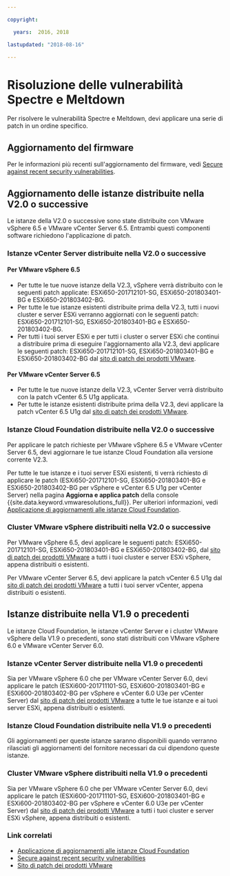```yaml
---

copyright:

  years:  2016, 2018

lastupdated: "2018-08-16"

---
```


# Risoluzione delle vulnerabilità Spectre e Meltdown

Per risolvere le vulnerabilità Spectre e Meltdown, devi applicare una serie di patch in un ordine specifico.

## Aggiornamento del firmware

Per le informazioni più recenti sull'aggiornamento del firmware, vedi [Secure against recent security vulnerabilities](https://www.ibm.com/blogs/bluemix/2018/01/ibm-cloud-spectre-meltdown-vulnerabilities/).

## Aggiornamento delle istanze distribuite nella V2.0 o successive

Le istanze della V2.0 o successive sono state distribuite con VMware vSphere 6.5 e VMware vCenter Server 6.5. Entrambi questi componenti software richiedono l'applicazione di patch.

### Istanze vCenter Server distribuite nella V2.0 o successive

#### Per VMware vSphere 6.5

* Per tutte le tue nuove istanze della V2.3, vSphere verrà distribuito con le seguenti patch applicate: ESXi650-201712101-SG, ESXi650-201803401-BG e ESXi650-201803402-BG.  
* Per tutte le tue istanze esistenti distribuite prima della V2.3, tutti i nuovi cluster e server ESXi verranno aggiornati con le seguenti patch: ESXi650-201712101-SG, ESXi650-201803401-BG e ESXi650-201803402-BG.
* Per tutti i tuoi server ESXi e per tutti i cluster o server ESXi che continui a distribuire prima di eseguire l'aggiornamento alla V2.3, devi applicare le seguenti patch: ESXi650-201712101-SG, ESXi650-201803401-BG e ESXi650-201803402-BG dal [sito di patch dei prodotti VMware](https://my.vmware.com/group/vmware/patch).

#### Per VMware vCenter Server 6.5

* Per tutte le tue nuove istanze della V2.3, vCenter Server verrà distribuito con la patch vCenter 6.5 U1g applicata.
* Per tutte le istanze esistenti distribuite prima della V2.3, devi applicare la patch vCenter 6.5 U1g dal [sito di patch dei prodotti VMware](https://my.vmware.com/group/vmware/patch).

### Istanze Cloud Foundation distribuite nella V2.0 o successive

Per applicare le patch richieste per VMware vSphere 6.5 e VMware vCenter Server 6.5, devi aggiornare le tue istanze Cloud Foundation alla versione corrente V2.3.

Per tutte le tue istanze e i tuoi server ESXi esistenti, ti verrà richiesto di applicare le patch (ESXi650-201712101-SG, ESXi650-201803401-BG e ESXi650-201803402-BG per vSphere e vCenter 6.5 U1g per vCenter Server) nella pagina **Aggiorna e applica patch** della console {{site.data.keyword.vmwaresolutions_full}}. Per ulteriori informazioni, vedi [Applicazione di aggiornamenti alle istanze Cloud Foundation](../sddc/sd_applyingupdates.html).

### Cluster VMware vSphere distribuiti nella V2.0 o successive

Per VMware vSphere 6.5, devi applicare le seguenti patch: ESXi650-201712101-SG, ESXi650-201803401-BG e ESXi650-201803402-BG, dal [sito di patch dei prodotti VMware](https://my.vmware.com/group/vmware/patch) a tutti i tuoi cluster e server ESXi vSphere, appena distribuiti o esistenti.

Per VMware vCenter Server 6.5, devi applicare la patch vCenter 6.5 U1g dal [sito di patch dei prodotti VMware](https://my.vmware.com/group/vmware/patch) a tutti i tuoi server vCenter, appena distribuiti o esistenti.

## Istanze distribuite nella V1.9 o precedenti

Le istanze Cloud Foundation, le istanze vCenter Server e i cluster VMware vSphere della V1.9 o precedenti, sono stati distribuiti con VMware vSphere 6.0 e VMware vCenter Server 6.0.

### Istanze vCenter Server distribuite nella V1.9 o precedenti

Sia per VMware vSphere 6.0 che per VMware vCenter Server 6.0, devi applicare le patch (ESXi600-201711101-SG, ESXi600-201803401-BG e ESXi600-201803402-BG per vSphere e vCenter 6.0 U3e per vCenter Server) dal [sito di patch dei prodotti VMware](https://my.vmware.com/group/vmware/patch) a tutte le tue istanze e ai tuoi server ESXi, appena distribuiti o esistenti.

### Istanze Cloud Foundation distribuite nella V1.9 o precedenti

Gli aggiornamenti per queste istanze saranno disponibili quando verranno rilasciati gli aggiornamenti del fornitore necessari da cui dipendono queste istanze.

### Cluster VMware vSphere distribuiti nella V1.9 o precedenti

Sia per VMware vSphere 6.0 che per VMware vCenter Server 6.0, devi applicare le patch (ESXi600-201711101-SG, ESXi600-201803401-BG e ESXi600-201803402-BG per vSphere e vCenter 6.0 U3e per vCenter Server) dal [sito di patch dei prodotti VMware](https://my.vmware.com/group/vmware/patch) a tutti i tuoi cluster e server ESXi vSphere, appena distribuiti o esistenti.

### Link correlati

* [Applicazione di aggiornamenti alle istanze Cloud Foundation](../sddc/sd_applyingupdates.html)
* [Secure against recent security vulnerabilities](https://www.ibm.com/blogs/bluemix/2018/01/ibm-cloud-spectre-meltdown-vulnerabilities/)
* [Sito di patch dei prodotti VMware](https://my.vmware.com/group/vmware/patch)
